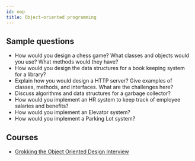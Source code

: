 ```yaml
---
id: oop
title: Object-oriented programming
---
```


## Sample questions

- How would you design a chess game? What classes and objects would you use? What methods would they have?
- How would you design the data structures for a book keeping system for a library?
- Explain how you would design a HTTP server? Give examples of classes, methods, and interfaces. What are the challenges here?
- Discuss algorithms and data structures for a garbage collector?
- How would you implement an HR system to keep track of employee salaries and benefits?
- How would you implement an Elevator system?
- How would you implement a Parking Lot system?

## Courses

- [Grokking the Object Oriented Design Interview](https://www.educative.io/courses/grokking-the-object-oriented-design-interview?aff=x23W)
